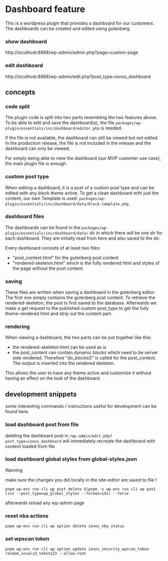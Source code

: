 # Dashboard feature

This is a wordpress plugin that provides a dashboard for our customers.
The dashboards can be created and edited using gutenberg.

### show dashboard

http://localhost:8888/wp-admin/admin.php?page=custom-page

### edit dashboard

http://localhost:8888/wp-admin/edit.php?post_type=ionos_dashboard

## concepts

### code split

The plugin code is split into two parts resembling the two features above.
To be able to edit and save the dashboard(s), the file `packages/wp-plugin/essentials/inc/dashboard/editor.php` is needed.

If the file is not available, the dashboard can still be viewed but not edited.
In the production release, the file is not included in the release and the dashboard can only be viewed.

For simply being able to view the dashboard (our MVP customer use case), the main plugin file is enough.

### custom post type

When editing a dashboard, it is a post of a custom post type and can be edited with any _block theme_ active.
To get a clean dashboard with just the content, our own Template is used: `packages/wp-plugin/essentials/inc/dashboard/data/block-template.php`.

### dashboard files

The dashboards can be found in the `packages/wp-plugin/essentials/inc/dashboard/data/` dir in which there will be one dir for each dashboard. They are initially read from here and also saved to the dir.

Every dashboard consists of at least two files:

- "post_content.html" for the gutenberg post content
- "rendered-skeleton.html" which is the fully rendered html and styles of the page without the post content.

### saving

These files are written when saving a dashboard in the gutenberg editor. The first one simply contains the gutenberg post content.
To retrieve the rendered-skeleton, the post is first saved to the database. Afterwards we make a get request to the published custom post_type to get the fully theme-rendered html and strip out the content part.

### rendering

When viewing a dashboard, the two parts can be put together like this:

- the rendered-skeleton.html can be used as is
- the post_content can contain dynamic blocks which need to be server side rendered. Therefore "do_blocks()" is called for the post_content. The output is inserted into the rendered skeleton.

This allows the user to have any theme active and customize it without having an effect on the look of the dashboard.

## development snippets

some interesting commands / instructions useful for development can be found here.

### load dashboard post from file

deleting the dashboard post in `/wp-admin/edit.php?post_type=ionos_dashboard` will immediately recreate the dashboard with content loaded from file

### load dashboard global styles from global-styles.json

> [!WARNING]
> make sure the changes you did locally in the site-editor are saved to file !

`pnpm wp-env run cli wp post delete $(pnpm -s wp-env run cli wp post list --post_type=wp_global_styles --format=ids) --force`

afterwards reload any wp-admin page

### reset nba actions

`pnpm wp-env run cli wp option delete ionos_nba_status`

### set wpscan token

`pnpm wp-env run cli wp option update ionos_security_wpscan_token random_invalid_token123 --allow-root`
